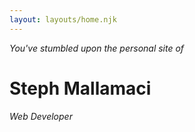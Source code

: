 ```yaml
---
layout: layouts/home.njk
---
```


*You've stumbled upon the personal site of*

# Steph Mallamaci

*Web Developer*
